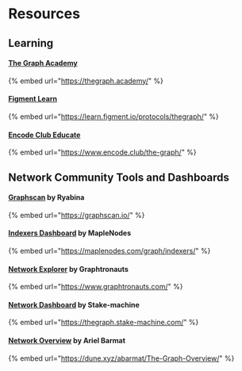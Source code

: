 # Resources

## Learning

#### [The Graph Academy](https://thegraph.academy)

{% embed url="https://thegraph.academy/" %}

#### [Figment Learn](https://learn.figment.io/protocols/thegraph/)

{% embed url="https://learn.figment.io/protocols/thegraph/" %}

#### [Encode Club Educate](https://www.encode.club/the-graph/)

{% embed url="https://www.encode.club/the-graph/" %}

## Network Community Tools and Dashboards

#### [Graphscan](https://graphscan.io) by Ryabina

{% embed url="https://graphscan.io/" %}

#### [Indexers Dashboard](https://maplenodes.com/graph/indexers/) by MapleNodes

{% embed url="https://maplenodes.com/graph/indexers/" %}

#### [Network Explorer](https://www.graphtronauts.com) by Graphtronauts

{% embed url="https://www.graphtronauts.com/" %}

#### [Network Dashboard](https://thegraph.stake-machine.com) by Stake-machine

{% embed url="https://thegraph.stake-machine.com/" %}

#### [Network Overview](https://dune.xyz/abarmat/The-Graph-Overview/) by Ariel Barmat

{% embed url="https://dune.xyz/abarmat/The-Graph-Overview/" %}




